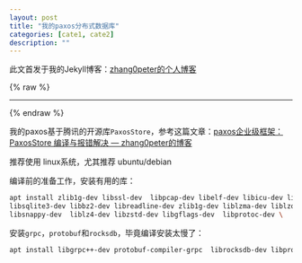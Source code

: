 ```yaml
---
layout: post
title: "我的paxos分布式数据库"
categories: [cate1, cate2]
description: ""
---
```


此文首发于我的Jekyll博客：[zhang0peter的个人博客](https://zhang0peter.com)         

{% raw %}
***          
{% endraw %}

我的paxos基于腾讯的开源库`PaxosStore`，参考这篇文章：[paxos企业级框架：PaxosStore 编译与报错解决 — zhang0peter的博客](https://zhang0peter.com/2020/02/28/paxos-PaxosStore-phxpaxos/)

推荐使用 linux系统，尤其推荐 ubuntu/debian

编译前的准备工作，安装有用的库：
```sh
apt install zlib1g-dev libssl-dev  libpcap-dev libelf-dev libicu-dev libreadline-dev libtool  libsysfs-dev libgtest-dev \
libsqlite3-dev libbz2-dev libreadline-dev zlib1g-dev liblzma-dev liblzo2-dev   \
libsnappy-dev  liblz4-dev libzstd-dev libgflags-dev  libprotoc-dev \
```
安装`grpc`，`protobuf`和`rocksdb`，毕竟编译安装太慢了：
```sh
apt install libgrpc++-dev protobuf-compiler-grpc  librocksdb-dev libprotobuf-dev 
```















